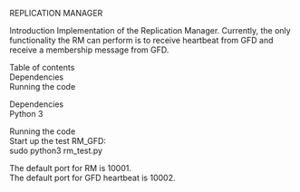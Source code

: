 REPLICATION MANAGER

Introduction
Implementation of the Replication Manager. Currently, the only functionality the RM can perform is to receive heartbeat from GFD and receive a membership message from GFD.

Table of contents           
Dependencies                                                      
Running the code

Dependencies                                     
Python 3

Running the code                                                
Start up the test RM_GFD:                             
sudo python3 rm_test.py                                                 

The default port for RM is 10001.                                       
The default port for GFD heartbeat is 10002.                                        

